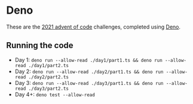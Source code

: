 # Deno

These are the [2021 advent of code](https://adventofcode.com/2021/) challenges, completed using [Deno](https://deno.land/).

## Running the code

* Day 1: `deno run --allow-read ./day1/part1.ts && deno run --allow-read ./day1/part2.ts`
* Day 2: `deno run --allow-read ./day2/part1.ts && deno run --allow-read ./day2/part2.ts`
* Day 3: `deno run --allow-read ./day3/part1.ts && deno run --allow-read ./day3/part2.ts`
* Day 4+: `deno test --allow-read`
